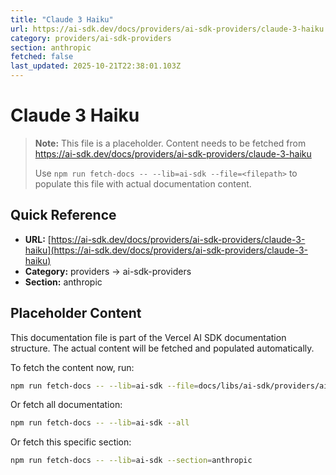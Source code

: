 ```yaml
---
title: "Claude 3 Haiku"
url: https://ai-sdk.dev/docs/providers/ai-sdk-providers/claude-3-haiku
category: providers/ai-sdk-providers
section: anthropic
fetched: false
last_updated: 2025-10-21T22:38:01.103Z
---
```


# Claude 3 Haiku

> **Note:** This file is a placeholder. Content needs to be fetched from https://ai-sdk.dev/docs/providers/ai-sdk-providers/claude-3-haiku
>
> Use `npm run fetch-docs -- --lib=ai-sdk --file=<filepath>` to populate this file with actual documentation content.

## Quick Reference

- **URL:** [https://ai-sdk.dev/docs/providers/ai-sdk-providers/claude-3-haiku](https://ai-sdk.dev/docs/providers/ai-sdk-providers/claude-3-haiku)
- **Category:** providers → ai-sdk-providers
- **Section:** anthropic

## Placeholder Content

This documentation file is part of the Vercel AI SDK documentation structure.
The actual content will be fetched and populated automatically.

To fetch the content now, run:

```bash
npm run fetch-docs -- --lib=ai-sdk --file=docs/libs/ai-sdk/providers/ai-sdk-providers/claude-3-haiku.md
```

Or fetch all documentation:

```bash
npm run fetch-docs -- --lib=ai-sdk --all
```

Or fetch this specific section:

```bash
npm run fetch-docs -- --lib=ai-sdk --section=anthropic
```
